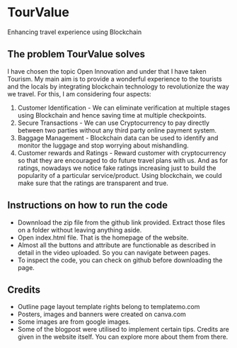 # TourValue
Enhancing travel experience using Blockchain

## The problem TourValue solves
I have chosen the topic Open Innovation and under that I have taken Tourism. My main aim is to provide a wonderful experience to the tourists and the locals by integrating blockchain technology to revolutionize the way we travel. For this, I am considering four aspects:

1. Customer Identification - We can eliminate verification at multiple stages using Blockchain and hence saving time at multiple checkpoints.
2. Secure Transactions - We can use Cryptocurrency to pay directly between two parties without any third party online payment system.
3. Baggage Management - Blockchain data can be used to identify and monitor the luggage and stop worrying about mishandling.
4. Customer rewards and Ratings - Reward customer with cryptocurrency so that they are encouraged to do future travel plans with us. And as for ratings, nowadays we notice fake ratings increasing just to build the popularity of a particular service/product. Using blockchain, we could make sure that the ratings are transparent and true.

 ## Instructions on how to run the code
 - Downnload the zip file from the github link provided. Extract those files on a folder without leaving anything aside. 
 - Open index.html file. That is the homepage of the website.
 - Almost all the buttons and attribute are functionable as described in detail in the video uploaded. So you can navigate between pages.
 - To inspect the code, you can check on github before downloading the page.

 ## Credits
-  Outline page layout template rights belong to templatemo.com
- Posters, images and banners were created on canva.com
- Some images are from google images.
- Some of the blogpost were utilised to implement certain tips. Credits are given in the website itself. You can explore more about them from there.
